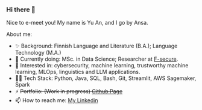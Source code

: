 ### Hi there 👋

<!--
**karoteeni110/karoteeni110** is a ✨ _special_ ✨ repository because its `README.md` (this file) appears on your GitHub profile.

Here are some ideas to get you started:

- 🔭 I’m currently working on ...
- 🌱 I’m currently learning ...
- 👯 I’m looking to collaborate on ...
- 🤔 I’m looking for help with ...
-  Ask me about ...
- 📫 How to reach me: ...
- 😄 Pronouns: ...
- ⚡ Fun fact: ...
-->

Nice to e-meet you! My name is Yu An, and I go by Ansa. 

About me:
- ✨ Background: Finnish Language and Literature (B.A.); Language Technology (M.A.)
- 🔭 Currently doing: MSc. in Data Science; Researcher at [F-secure](https://linkedin.com/company/f-secure-corporation).
- 🌱 Interested in: cybersecurity, machine learning, trustworthy machine learning, MLOps, linguistics and LLM applications.
- 🧑‍💻 Tech Stack: Python, Java, SQL, Bash, Git, Streamlit, AWS Sagemaker, Spark
- ⚡ ~~Portfolio: (Work in progress) [Github Page](https://karoteeni110.github.io/projects/)~~
- 📫 How to reach me: [My Linkedin](https://www.linkedin.com/in/yuan001/)
